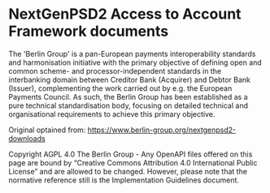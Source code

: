 # NextGenPSD2 Access to Account Framework documents

The 'Berlin Group' is a pan-European payments interoperability standards and harmonisation initiative with the primary objective of defining open and common scheme- and processor-independent standards in the interbanking domain between Creditor Bank (Acquirer) and Debtor Bank (Issuer), complementing the work carried out by e.g. the European Payments Council. As such, the Berlin Group has been established as a pure technical standardisation body, focusing on detailed technical and organisational requirements to achieve this primary objective.

Original optained from: https://www.berlin-group.org/nextgenpsd2-downloads

Copyright AGPL 4.0 The Berlin Group - Any OpenAPI files offered on this page are bound by “Creative Commons Attribution 4.0 International Public License” and are allowed to be changed. However, please note that the normative reference still is the Implementation Guidelines document.
